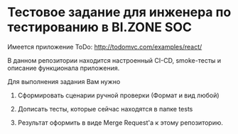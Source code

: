 # Тестовое задание для инженера по тестированию в BI.ZONE SOC  


Имеется приложение ToDo: http://todomvc.com/examples/react/ 

В данном репозитории находится настроенный CI-CD, smoke-тесты и описание функционала приложения. 

Для выполнения задания Вам нужно

1) Сформировать сценарии ручной проверки (Формат и вид любой)

2) Дописать тесты, которые сейчас находятся в папке tests

3) Результат оформить в виде Merge Request'a к этому репозиторию.
